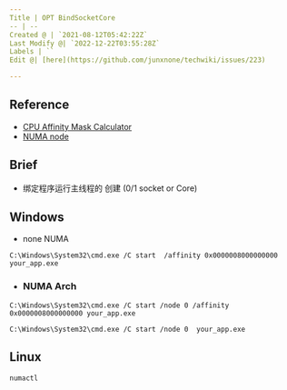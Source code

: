 ```yaml
---
Title | OPT BindSocketCore
-- | --
Created @ | `2021-08-12T05:42:22Z`
Last Modify @| `2022-12-22T03:55:28Z`
Labels | ``
Edit @| [here](https://github.com/junxnone/techwiki/issues/223)

---
```

## Reference
- [CPU Affinity Mask Calculator](https://bitsum.com/tools/cpu-affinity-calculator/)
- [NUMA node](https://support.microsoft.com/en-us/topic/you-cannot-specify-a-numa-node-when-you-create-a-process-by-using-the-start-command-in-windows-server-2008-r2-or-in-windows-7-59fc2cb8-ab6b-0a74-dc18-49139176c31b)


## Brief
- 绑定程序运行主线程的 创建 (0/1 socket  or Core)

## Windows
- none NUMA
```
C:\Windows\System32\cmd.exe /C start  /affinity 0x0000008000000000 your_app.exe
```

- ### NUMA Arch
```
C:\Windows\System32\cmd.exe /C start /node 0 /affinity 0x0000008000000000 your_app.exe
```
```
C:\Windows\System32\cmd.exe /C start /node 0  your_app.exe
```

## Linux

```
numactl
```


